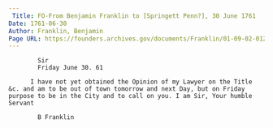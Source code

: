 ```yaml
---
 Title: FO-From Benjamin Franklin to [Springett Penn?], 30 June 1761
Date: 1761-06-30
Author: Franklin, Benjamin
Page URL: https://founders.archives.gov/documents/Franklin/01-09-02-0129
---
```


          
            Sir
            Friday June 30. 61
          
          I have not yet obtained the Opinion of my Lawyer on the Title &c. and am to be out of town tomorrow and next Day, but on Friday purpose to be in the City and to call on you. I am Sir, Your humble Servant
          
            B Franklin
          
        
